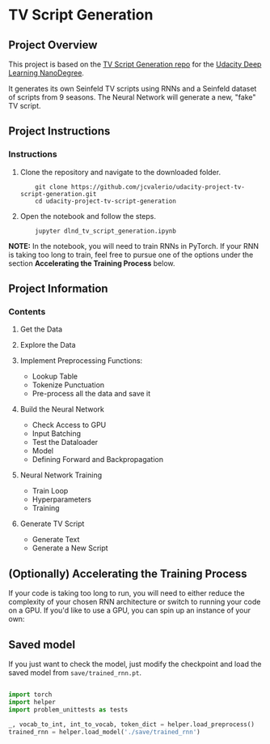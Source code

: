 # TV Script Generation

## Project Overview

This project is based on the [TV Script Generation repo](https://github.com/udacity/deep-learning-v2-pytorch/tree/master/project-tv-script-generation) for the [Udacity Deep Learning NanoDegree](https://www.udacity.com/course/deep-learning-nanodegree--nd101).

It generates its own Seinfeld TV scripts using RNNs and a Seinfeld dataset of scripts from 9 seasons. The Neural Network will generate a new, "fake" TV script.

## Project Instructions

### Instructions

1. Clone the repository and navigate to the downloaded folder.
	
	```	
		git clone https://github.com/jcvalerio/udacity-project-tv-script-generation.git
		cd udacity-project-tv-script-generation
	```
2. Open the notebook and follow the steps.
	
	```
		jupyter dlnd_tv_script_generation.ipynb
	```

__NOTE:__ In the notebook, you will need to train RNNs in PyTorch.  If your RNN is taking too long to train, feel free to pursue one of the options under the section __Accelerating the Training Process__ below.

## Project Information

### Contents

1. Get the Data
2. Explore the Data
3. Implement Preprocessing Functions:
    * Lookup Table
    * Tokenize Punctuation
    * Pre-process all the data and save it
    
4. Build the Neural Network
    * Check Access to GPU
    * Input Batching
    * Test the Dataloader
    * Model
    * Defining Forward and Backpropagation
    
5. Neural Network Training
    * Train Loop
    * Hyperparameters
    * Training
    
6. Generate TV Script
    * Generate Text
    * Generate a New Script

## (Optionally) Accelerating the Training Process 

If your code is taking too long to run, you will need to either reduce the complexity of your chosen RNN architecture or switch to running your code on a GPU.  If you'd like to use a GPU, you can spin up an instance of your own:

## Saved model

If you just want to check the model, just modify the checkpoint and load the saved model from `save/trained_rnn.pt`.

```python

import torch
import helper
import problem_unittests as tests

_, vocab_to_int, int_to_vocab, token_dict = helper.load_preprocess()
trained_rnn = helper.load_model('./save/trained_rnn')
```